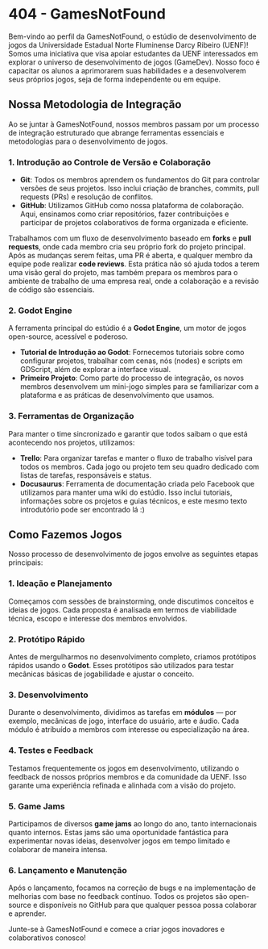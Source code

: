 # 404 - GamesNotFound

Bem-vindo ao perfil da GamesNotFound, o estúdio de desenvolvimento de jogos da Universidade Estadual Norte Fluminense Darcy Ribeiro (UENF)! Somos uma iniciativa que visa apoiar estudantes da UENF interessados em explorar o universo de desenvolvimento de jogos (GameDev). Nosso foco é capacitar os alunos a aprimorarem suas habilidades e a desenvolverem seus próprios jogos, seja de forma independente ou em equipe.

## Nossa Metodologia de Integração

Ao se juntar à GamesNotFound, nossos membros passam por um processo de integração estruturado que abrange ferramentas essenciais e metodologias para o desenvolvimento de jogos.

### 1. Introdução ao Controle de Versão e Colaboração
   - **Git**: Todos os membros aprendem os fundamentos do Git para controlar versões de seus projetos. Isso inclui criação de branches, commits, pull requests (PRs) e resolução de conflitos.
   - **GitHub**: Utilizamos GitHub como nossa plataforma de colaboração. Aqui, ensinamos como criar repositórios, fazer contribuições e participar de projetos colaborativos de forma organizada e eficiente.

   Trabalhamos com um fluxo de desenvolvimento baseado em **forks** e **pull requests**, onde cada membro cria seu próprio fork do projeto principal. Após as mudanças serem feitas, uma PR é aberta, e qualquer membro da equipe pode realizar **code reviews**. Esta prática não só ajuda todos a terem uma visão geral do projeto, mas também prepara os membros para o ambiente de trabalho de uma empresa real, onde a colaboração e a revisão de código são essenciais.

### 2. Godot Engine
A ferramenta principal do estúdio é a **Godot Engine**, um motor de jogos open-source, acessível e poderoso.
   - **Tutorial de Introdução ao Godot**: Fornecemos tutoriais sobre como configurar projetos, trabalhar com cenas, nós (nodes) e scripts em GDScript, além de explorar a interface visual.
   - **Primeiro Projeto**: Como parte do processo de integração, os novos membros desenvolvem um mini-jogo simples para se familiarizar com a plataforma e as práticas de desenvolvimento que usamos.

### 3. Ferramentas de Organização
   Para manter o time sincronizado e garantir que todos saibam o que está acontecendo nos projetos, utilizamos:
   - **Trello**: Para organizar tarefas e manter o fluxo de trabalho visível para todos os membros. Cada jogo ou projeto tem seu quadro dedicado com listas de tarefas, responsáveis e status.
   - **Docusaurus**: Ferramenta de documentação criada pelo Facebook que utilizamos para manter uma wiki do estúdio. Isso inclui tutoriais, informações sobre os projetos e guias técnicos, e este mesmo texto introdutório pode ser encontrado lá :)

## Como Fazemos Jogos

Nosso processo de desenvolvimento de jogos envolve as seguintes etapas principais:

### 1. Ideação e Planejamento
Começamos com sessões de brainstorming, onde discutimos conceitos e ideias de jogos. Cada proposta é analisada em termos de viabilidade técnica, escopo e interesse dos membros envolvidos.

### 2. Protótipo Rápido
Antes de mergulharmos no desenvolvimento completo, criamos protótipos rápidos usando o **Godot**. Esses protótipos são utilizados para testar mecânicas básicas de jogabilidade e ajustar o conceito.

### 3. Desenvolvimento
Durante o desenvolvimento, dividimos as tarefas em **módulos** — por exemplo, mecânicas de jogo, interface do usuário, arte e áudio. Cada módulo é atribuído a membros com interesse ou especialização na área.

### 4. Testes e Feedback
Testamos frequentemente os jogos em desenvolvimento, utilizando o feedback de nossos próprios membros e da comunidade da UENF. Isso garante uma experiência refinada e alinhada com a visão do projeto.

### 5. Game Jams
Participamos de diversos **game jams** ao longo do ano, tanto internacionais quanto internos. Estas jams são uma oportunidade fantástica para experimentar novas ideias, desenvolver jogos em tempo limitado e colaborar de maneira intensa.

### 6. Lançamento e Manutenção
Após o lançamento, focamos na correção de bugs e na implementação de melhorias com base no feedback contínuo. Todos os projetos são open-source e disponíveis no GitHub para que qualquer pessoa possa colaborar e aprender.

Junte-se à GamesNotFound e comece a criar jogos inovadores e colaborativos conosco!
